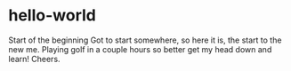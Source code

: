 # hello-world
Start of the beginning 
Got to start somewhere, so here it is, the start to the new me. Playing golf in a couple hours so better get my head down and learn!
Cheers.
